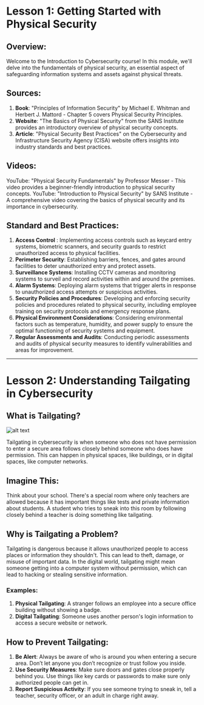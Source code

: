 # Lesson 1: Getting Started with Physical Security

## Overview:

Welcome to the Introduction to Cybersecurity course! In this module, we'll delve into the fundamentals of physical security, an essential aspect of safeguarding information systems and assets against physical threats.

## Sources:

1. **Book**: "Principles of Information Security" by Michael E. Whitman and Herbert J. Mattord - Chapter 5 covers Physical Security Principles.
2. **Website**: "The Basics of Physical Security" from the SANS Institute provides an introductory overview of physical security concepts.
3. **Article**: "Physical Security Best Practices" on the Cybersecurity and Infrastructure Security Agency (CISA) website offers insights into industry standards and best practices.

## Videos:

YouTube: "Physical Security Fundamentals" by Professor Messer - This video provides a beginner-friendly introduction to physical security concepts.
YouTube: "Introduction to Physical Security" by SANS Institute - A comprehensive video covering the basics of physical security and its importance in cybersecurity.

## Standard and Best Practices:

1. **Access Control** : Implementing access controls such as keycard entry systems, biometric scanners, and security guards to restrict unauthorized access to physical facilities.
2. **Perimeter Security**: Establishing barriers, fences, and gates around facilities to deter unauthorized entry and protect assets.
3. **Surveillance Systems**: Installing CCTV cameras and monitoring systems to surveil and record activities within and around the premises.
4. **Alarm Systems**: Deploying alarm systems that trigger alerts in response to unauthorized access attempts or suspicious activities.
5. **Security Policies and Procedures**: Developing and enforcing security policies and procedures related to physical security, including employee training on security protocols and emergency response plans.
6. **Physical Environment Considerations**: Considering environmental factors such as temperature, humidity, and power supply to ensure the optimal functioning of security systems and equipment.
7. **Regular Assessments and Audits**: Conducting periodic assessments and audits of physical security measures to identify vulnerabilities and areas for improvement.

---

# Lesson 2: Understanding Tailgating in Cybersecurity

## What is Tailgating?

![alt text](image.jpg)

Tailgating in cybersecurity is when someone who does not have permission to enter a secure area follows closely behind someone who does have permission. This can happen in physical spaces, like buildings, or in digital spaces, like computer networks.

## Imagine This:

Think about your school. There's a special room where only teachers are allowed because it has important things like tests and private information about students. A student who tries to sneak into this room by following closely behind a teacher is doing something like tailgating.

## Why is Tailgating a Problem?

Tailgating is dangerous because it allows unauthorized people to access places or information they shouldn't. This can lead to theft, damage, or misuse of important data. In the digital world, tailgating might mean someone getting into a computer system without permission, which can lead to hacking or stealing sensitive information.

### Examples:

1. **Physical Tailgating**: A stranger follows an employee into a secure office building without showing a badge.
2. **Digital Tailgating**: Someone uses another person's login information to access a secure website or network.

## How to Prevent Tailgating:

1. **Be Alert**: Always be aware of who is around you when entering a secure area. Don’t let anyone you don’t recognize or trust follow you inside.
2. **Use Security Measures**: Make sure doors and gates close properly behind you. Use things like key cards or passwords to make sure only authorized people can get in.
3. **Report Suspicious Activity**: If you see someone trying to sneak in, tell a teacher, security officer, or an adult in charge right away.
